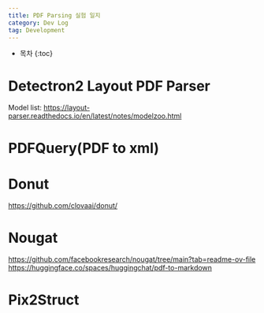 ```yaml
---
title: PDF Parsing 실험 일지
category: Dev Log
tag: Development
---
```








* 목차
{:toc}












# Detectron2 Layout PDF Parser

Model list: https://layout-parser.readthedocs.io/en/latest/notes/modelzoo.html


# PDFQuery(PDF to xml)


# Donut
https://github.com/clovaai/donut/

# Nougat
https://github.com/facebookresearch/nougat/tree/main?tab=readme-ov-file
https://huggingface.co/spaces/huggingchat/pdf-to-markdown

# Pix2Struct
